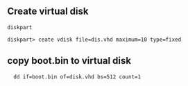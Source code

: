 


## Create virtual disk
```
diskpart

diskpart> ceate vdisk file=dis.vhd maximum=10 type=fixed
```

## copy boot.bin to virtual disk
```
  dd if=boot.bin of=disk.vhd bs=512 count=1
```

  